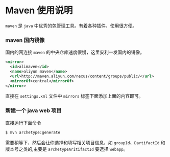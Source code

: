 # Maven 使用说明
`maven` 是 `java` 中优秀的包管理工具。有着各种插件，使用很方便。

### maven 国内镜像

国内的网连接 `maven` 的中央仓库速度很慢，这里安利一发国内的镜像。

```xml
<mirror>
  <id>alimaven</id>
  <name>aliyun maven</name>
  <url>http://maven.aliyun.com/nexus/content/groups/public/</url>
  <mirrorOf>central</mirrorOf>        
</mirror>
```

直接在 `settings.xml` 文件中 `mirrors` 标签下面添加上面的内容即可。

### 新建一个 java web 项目

直接运行下面命令

```shell
$ mvn archetype:generate
```

需要稍等下，然后会让你选择和填写相关项目信息，如 `groupId`、`DartifactId` 和版本号之类的,主要是 `archetypeAritifactId` 要选择 `webapp`。
